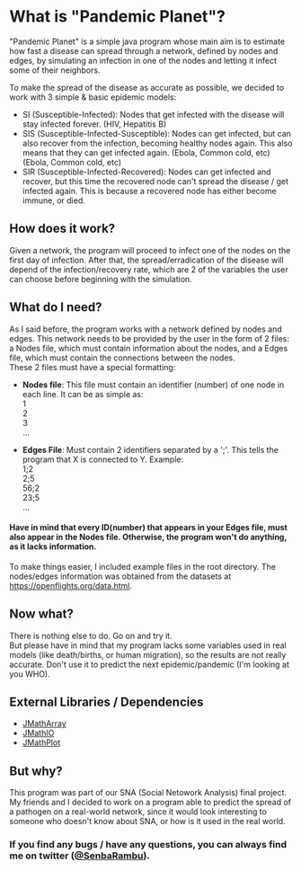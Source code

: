 # What is "Pandemic Planet"?
"Pandemic Planet" is a simple java program whose main aim is to estimate how fast a disease can spread through a network, defined by nodes and edges, by simulating an infection in one of the nodes and letting it infect some of their neighbors.

To make the spread of the disease as accurate as possible, we decided to work with 3 simple & basic epidemic models:
  * SI (Susceptible-Infected): Nodes that get infected with the disease will stay infected forever. (HIV, Hepatitis B)
  * SIS (Susceptible-Infected-Susceptible): Nodes can get infected, but can also recover from the infection, becoming healthy nodes again. This also means that they can get infected again. (Ebola, Common cold, etc) (Ebola, Common cold, etc)
  * SIR (Susceptible-Infected-Recovered): Nodes can get infected and recover, but this time the recovered node can't spread the disease / get infected again. This is because a recovered node has either become immune, or died.

## How does it work?
Given a network, the program will proceed to infect one of the nodes on the first day of infection. After that, the spread/erradication of the disease will depend of the infection/recovery rate, which are 2 of the variables the user can choose before beginning with the simulation.

## What do I need?
As I said before, the program works with a network defined by nodes and edges. This network needs to be provided by the user in the form of 2 files: a Nodes file, which must contain information about the nodes, and a Edges file, which must contain the connections between the nodes.<br />
These 2 files must have a special formatting:
  * **Nodes file**: This file must contain an identifier (number) of one node in each line. It can be as simple as:<br />
    1<br />
    2<br />
    3<br />
    ...<br />
    
  * **Edges File**: Must contain 2 identifiers separated by a ';'. This tells the program that X is connected to Y. Example:<br />
    1;2<br />
    2;5<br />
    56;2<br />
    23;5<br />
    ...<br />
    
#### **Have in mind that every ID(number) that appears in your Edges file, must also appear in the Nodes file. Otherwise, the program won't do anything, as it lacks information.**
  
To make things easier, I included example files in the root directory. The nodes/edges information was obtained from the datasets at https://openflights.org/data.html. 

## Now what?
There is nothing else to do. Go on and try it. <br/>
But please have in mind that my program lacks some variables used in real models (like death/births, or human migration), so the results are not really accurate. Don't use it to predict the next epidemic/pandemic (I'm looking at you WHO). <br/>

## External Libraries / Dependencies
* <a href="https://github.com/yannrichet/jmatharray">JMathArray</a>
* <a href="https://github.com/yannrichet/jmathio">JMathIO</a>
* <a href="https://github.com/yannrichet/jmathplot">JMathPlot</a>

## But why?
This program was part of our SNA (Social Netowork Analysis) final project. My friends and I decided to work on a program able to predict the spread of a pathogen on a real-world network, since it would look interesting to someone who doesn't know about SNA, or how is it used in the real world. <br/>

### If you find any bugs / have any questions, you can always find me on twitter (<a href="https://twitter.com/SenbaRambu">@SenbaRambu</a>).
